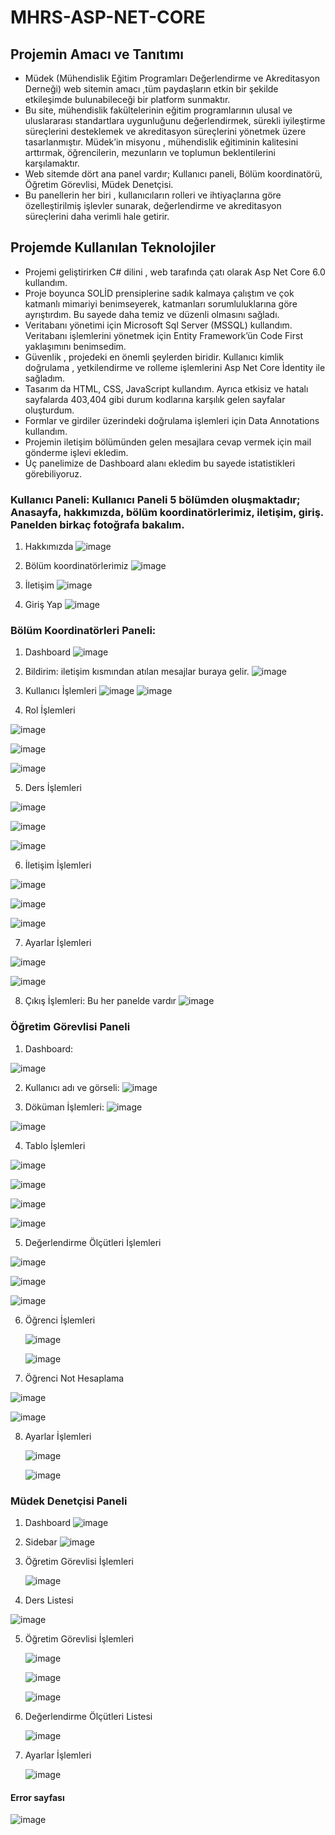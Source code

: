 # MHRS-ASP-NET-CORE


## Projemin Amacı ve Tanıtımı
- Müdek (Mühendislik Eğitim Programları Değerlendirme ve Akreditasyon Derneği) web sitemin amacı ,tüm paydaşların etkin bir şekilde etkileşimde bulunabileceği bir platform sunmaktır. 
- Bu site, mühendislik fakültelerinin eğitim programlarının ulusal ve uluslararası standartlara uygunluğunu değerlendirmek, sürekli iyileştirme süreçlerini desteklemek ve akreditasyon süreçlerini yönetmek üzere tasarlanmıştır. Müdek’in misyonu , mühendislik eğitiminin kalitesini arttırmak, öğrencilerin, mezunların ve toplumun beklentilerini karşılamaktır.
- Web sitemde dört ana panel vardır; Kullanıcı paneli, Bölüm koordinatörü, Öğretim Görevlisi, Müdek Denetçisi.
- Bu panellerin her biri , kullanıcıların rolleri ve ihtiyaçlarına göre özelleştirilmiş işlevler sunarak, değerlendirme ve akreditasyon süreçlerini daha verimli hale getirir.






## Projemde Kullanılan Teknolojiler
- Projemi geliştirirken  C# dilini , web tarafında çatı olarak Asp Net Core 6.0 kullandım.
- Proje boyunca SOLİD prensiplerine sadık kalmaya çalıştım ve  çok katmanlı mimariyi benimseyerek, katmanları sorumluluklarına göre ayrıştırdım. Bu sayede daha temiz ve düzenli olmasını sağladı.
- Veritabanı yönetimi için Microsoft Sql Server (MSSQL) kullandım. Veritabanı işlemlerini yönetmek için Entity Framework’ün Code First yaklaşımını benimsedim.
- Güvenlik , projedeki en önemli şeylerden biridir. Kullanıcı kimlik doğrulama , yetkilendirme ve rolleme işlemlerini Asp Net Core İdentity ile sağladım.
- Tasarım da HTML, CSS, JavaScript kullandım. Ayrıca etkisiz ve hatalı sayfalarda 403,404 gibi durum kodlarına karşılık gelen sayfalar oluşturdum.
- Formlar ve girdiler üzerindeki doğrulama işlemleri için Data Annotations kullandım.
- Projemin iletişim bölümünden gelen mesajlara cevap vermek için mail gönderme işlevi ekledim.
- Üç panelimize de Dashboard alanı ekledim bu sayede istatistikleri görebiliyoruz.





### Kullanıcı Paneli: Kullanıcı Paneli 5 bölümden oluşmaktadır; Anasayfa, hakkımızda, bölüm koordinatörlerimiz, iletişim, giriş. Panelden birkaç fotoğrafa bakalım.




1) Hakkımızda
![image](https://github.com/user-attachments/assets/c4a28d27-a832-4998-a004-c44dbe25d4f3)

2) Bölüm koordinatörlerimiz
![image](https://github.com/user-attachments/assets/d3f31902-4ed2-4bcc-a2c9-eac12f2c2de6)

3) İletişim
![image](https://github.com/user-attachments/assets/a9def14a-5110-4903-a424-2bbc966c70d9)

4) Giriş Yap
![image](https://github.com/user-attachments/assets/4d2ae5bc-a2e1-4b55-827c-dcfb77a1d80f)





### Bölüm Koordinatörleri Paneli:

1) Dashboard
![image](https://github.com/user-attachments/assets/5869c9b1-dca3-4128-9beb-c24a27841526)

2) Bildirim: iletişim kısmından atılan mesajlar buraya gelir.
![image](https://github.com/user-attachments/assets/2e012999-16eb-407f-88ce-77df18181cde)

3) Kullanıcı İşlemleri
![image](https://github.com/user-attachments/assets/5ac6561d-6d6d-4b08-9fc5-d4961ba7cd45)
![image](https://github.com/user-attachments/assets/86bd967c-5a0b-4df1-af37-563d8dcd8a07)


4) Rol İşlemleri

![image](https://github.com/user-attachments/assets/7af724f6-271e-4fb1-b408-a2707e3341ad)


![image](https://github.com/user-attachments/assets/4884ea8a-7015-4378-8e03-39aba1cee0db)


![image](https://github.com/user-attachments/assets/d8435e45-bbf7-444f-8e8c-9c621340b344)

5) Ders İşlemleri

![image](https://github.com/user-attachments/assets/4fd74db9-d9cd-4e06-b8bd-c6700ff15a89)

![image](https://github.com/user-attachments/assets/1291e95e-286c-4810-9e26-8f9a63b3c360)

![image](https://github.com/user-attachments/assets/887e7d29-d620-4586-b71c-9e16a7800b03)


6) İletişim İşlemleri

![image](https://github.com/user-attachments/assets/bfbdc495-19e5-4b7b-b444-8046e7bcbbd3)

![image](https://github.com/user-attachments/assets/7fc6e843-5d86-4db3-ad5c-0dbb275fd8f5)

![image](https://github.com/user-attachments/assets/02b43ea0-6760-4967-94f6-e3bcb8d3051e)


7) Ayarlar İşlemleri

![image](https://github.com/user-attachments/assets/28f5f43e-0b91-4f5a-9238-3fef8a6a93f6)

![image](https://github.com/user-attachments/assets/b8b2836d-93b1-4483-be8c-34581a39350d)


8) Çıkış İşlemleri: Bu her panelde vardır
![image](https://github.com/user-attachments/assets/e2455f6e-5041-4460-b022-8ea83ecb2292)






### Öğretim Görevlisi Paneli

1) Dashboard:

![image](https://github.com/user-attachments/assets/29f746c5-7ae8-434e-88c4-458964429d4d)

2) Kullanıcı adı ve görseli:
![image](https://github.com/user-attachments/assets/7aee21ff-e843-48ba-b630-e530080dd031)

3) Döküman İşlemleri:
![image](https://github.com/user-attachments/assets/e4c028d9-6c61-4bba-a6b5-82ca2c3e6e37)

![image](https://github.com/user-attachments/assets/ea865717-7e08-4f15-b5ab-8cc289660098)

4) Tablo İşlemleri

![image](https://github.com/user-attachments/assets/ad59a85b-8e2c-4a9e-917c-76ef531f0de6)

![image](https://github.com/user-attachments/assets/112ba3aa-edc9-49ad-8dbe-ba6def2f3010)

![image](https://github.com/user-attachments/assets/2df7bbdb-069d-446e-83bd-3c7ee375cbc8)

![image](https://github.com/user-attachments/assets/d4273724-5276-47c2-98d5-0e5a23f923d6)

5) Değerlendirme Ölçütleri İşlemleri

![image](https://github.com/user-attachments/assets/eb304772-9aa1-49f5-b882-cd8d430ce032)

![image](https://github.com/user-attachments/assets/9aaeab69-c068-4c30-a961-d5f995bebe53)

![image](https://github.com/user-attachments/assets/c1761860-3f51-4db5-8d76-af49fcc29a72)

6) Öğrenci İşlemleri

   ![image](https://github.com/user-attachments/assets/5e024994-eb6b-4bef-ba20-da04d7bc228c)

   ![image](https://github.com/user-attachments/assets/29dc7cef-8258-4d8f-b90b-ba3ad645cbaa)

7) Öğrenci Not Hesaplama

![image](https://github.com/user-attachments/assets/15478ad5-4b87-4e0a-aad6-3c969945dec2)

![image](https://github.com/user-attachments/assets/e12ef865-d9a1-4a93-9d2d-9171e0343bac)

8) Ayarlar İşlemleri

   ![image](https://github.com/user-attachments/assets/50dcacbc-eb98-4135-91c2-5d3feed65ca3)

   ![image](https://github.com/user-attachments/assets/f912aa20-93a8-4850-9df9-c0296663fc62)


### Müdek Denetçisi Paneli

1) Dashboard
   ![image](https://github.com/user-attachments/assets/0ef7a3bb-07f0-4d24-ab7b-beb4e04e5d50)

2) Sidebar
   ![image](https://github.com/user-attachments/assets/e70a56d1-5943-4103-9880-1420071f8a5f)

3) Öğretim Görevlisi İşlemleri

   ![image](https://github.com/user-attachments/assets/25758dd8-5e9a-43de-8862-baa80c5926af)

4) Ders Listesi

  ![image](https://github.com/user-attachments/assets/ea8bbf7d-1404-49ab-9948-8dc9d594fc2f)

5) Öğretim Görevlisi İşlemleri

   ![image](https://github.com/user-attachments/assets/5fd003c7-2cc7-4a0a-8f20-e232fb277dd4)

   ![image](https://github.com/user-attachments/assets/a55c451a-3afc-4302-81bc-96a666b998a1)

   ![image](https://github.com/user-attachments/assets/2841036e-69b1-4fcd-8f7c-f2d838f0d4c5)

6) Değerlendirme Ölçütleri Listesi

     ![image](https://github.com/user-attachments/assets/1f5e157c-e371-4de8-8363-2abcd93d7dd0)

7) Ayarlar İşlemleri

   ![image](https://github.com/user-attachments/assets/57ffefe9-30cf-48f4-ac30-509bde488c6e)


#### Error sayfası

![image](https://github.com/user-attachments/assets/ec23e019-f77f-4267-897d-d83355642751)
